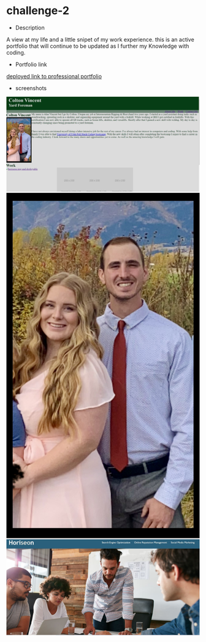 # challenge-2
* Description

A view at my life and a little snipet of my work experience.
this is an active portfolio that will continue to be updated as I further my Knowledge with coding.

* Portfolio link

[deployed link to professional portfolio](https://coltonvincent.github.io/challenge-2/)

* screenshots

![](Portfolio.jpg)
![](IMG_5475.jpg)
![](horiseon.jpg)
